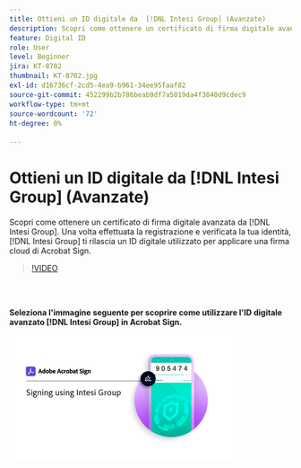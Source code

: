 ```yaml
---
title: Ottieni un ID digitale da  [!DNL Intesi Group] (Avanzate)
description: Scopri come ottenere un certificato di firma digitale avanzata da  [!DNL Intesi Group]
feature: Digital ID
role: User
level: Beginner
jira: KT-8702
thumbnail: KT-8702.jpg
exl-id: d16736cf-2cd5-4ea9-b961-34ee95faaf82
source-git-commit: 452299b2b786beab9df7a5019da4f3840d9cdec9
workflow-type: tm+mt
source-wordcount: '72'
ht-degree: 0%

---
```


# Ottieni un ID digitale da [!DNL Intesi Group] (Avanzate)

Scopri come ottenere un certificato di firma digitale avanzata da [!DNL Intesi Group]. Una volta effettuata la registrazione e verificata la tua identità, [!DNL Intesi Group] ti rilascia un ID digitale utilizzato per applicare una firma cloud di Acrobat Sign.

>[!VIDEO](https://video.tv.adobe.com/v/3449912?quality=12&learn=on&hidetitle=true&captions=ita)

<br> 

**Seleziona l&#39;immagine seguente per scoprire come utilizzare l&#39;ID digitale avanzato [!DNL Intesi Group] in Acrobat Sign.**

[![immagine](assets/IntesiSign_400.png)](intesi-sign.md)
